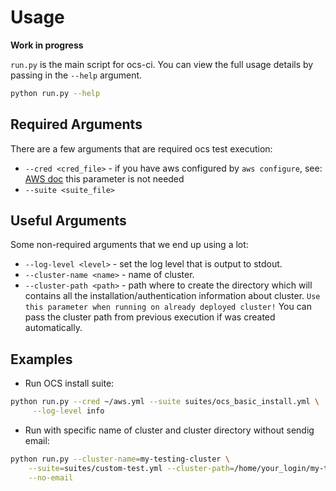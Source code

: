 # Usage

**Work in progress**

`run.py` is the main script for ocs-ci. You can view the full usage details by passing in the `--help` argument.

```bash
python run.py --help
```

## Required Arguments

There are a few arguments that are required ocs test execution:

* `--cred <cred_file>` - if you have aws configured by `aws configure`, see:
    [AWS doc](https://docs.aws.amazon.com/cli/latest/userguide/cli-chap-configure.html)
    this parameter is not needed
* `--suite <suite_file>`

## Useful Arguments

Some non-required arguments that we end up using a lot:

* `--log-level <level>` - set the log level that is output to stdout.
* `--cluster-name <name>` - name of cluster.
* `--cluster-path <path>` - path where to create the directory which will
    contains all the installation/authentication information about cluster.
    `Use this parameter when running on already deployed cluster!` You can
    pass the cluster path from previous execution if was created automatically.

## Examples

* Run OCS install suite:

```bash
python run.py --cred ~/aws.yml --suite suites/ocs_basic_install.yml \
     --log-level info
```

* Run with specific name of cluster and cluster directory without sendig email:

```bash
python run.py --cluster-name=my-testing-cluster \
    --suite=suites/custom-test.yml --cluster-path=/home/your_login/my-testing-cluster \
    --no-email
```
